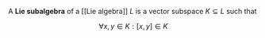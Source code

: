 A **Lie subalgebra** of a [[Lie algebra]] $L$ is a vector subspace $K \subseteq L$ such that

$$
\forall x, y \in K: [x,y] \in K
$$